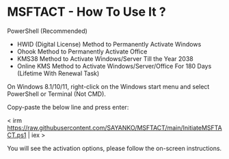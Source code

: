 # MSFTACT - How To Use It ? 

PowerShell (Recommended)

* HWID (Digital License) Method to Permanently Activate Windows
* Ohook Method to Permanently Activate Office
* KMS38 Method to Activate Windows/Server Till the Year 2038
* Online KMS Method to Activate Windows/Server/Office For 180 Days (Lifetime With Renewal Task)


On Windows 8.1/10/11, right-click on the Windows start menu and select PowerShell or Terminal (Not CMD).

Copy-paste the below line and press enter:

<  irm https://raw.githubusercontent.com/SAYANKO/MSFTACT/main/InitiateMSFTACT.ps1 | iex  >

You will see the activation options, please follow the on-screen instructions.
